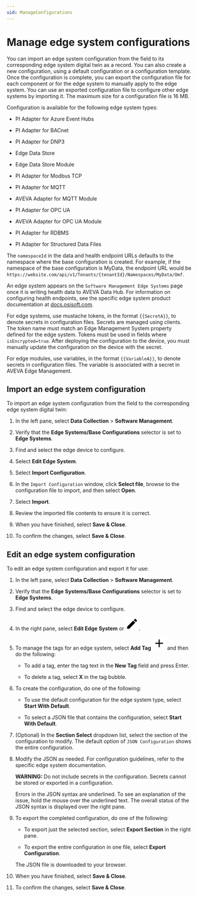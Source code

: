 ```yaml
---
uid: ManageConfigurations
---
```


# Manage edge system configurations

You can import an edge system configuration from the field to its corresponding edge system digital twin as a record. You can also create a new configuration, using a default configuration or a configuration template. Once the configuration is complete, you can export the configuration file for each component or for the edge system to manually apply to the edge system. You can use an exported configuration file to configure other edge systems by importing it. The maximum size for a configuration file is 16 MB.

Configuration is available for the following edge system types:

 - PI Adapter for Azure Event Hubs

 - PI Adapter for BACnet

 - PI Adapter for DNP3

 - Edge Data Store

 - Edge Data Store Module

 - PI Adapter for Modbus TCP

 - PI Adapter for MQTT

 - AVEVA Adapter for MQTT Module

 - PI Adapter for OPC UA

 - AVEVA Adapter for OPC UA Module

 - PI Adapter for RDBMS

 - PI Adapter for Structured Data Files

The `namespaceId` in the data and health endpoint URLs defaults to the namespace where the base configuration is created. For example, if the namespace of the base configuration is MyData, the endpoint URL would be `https://website.com/api/v1/Tenants/{tenantId}/Namespaces/MyData/Omf`.

An edge system appears on the `Software Management Edge Systems` page once it is writing health data to AVEVA Data Hub. For information on configuring health endpoints, see the specific edge system product documentation at [docs.osisoft.com](https://docs.osisoft.com/).

For edge systems, use mustache tokens, in the format `{{SecretA}}`, to denote secrets in configuration files. Secrets are managed using clients. The token name must match an Edge Management System property defined for the edge system. Tokens must be used in fields where `isEncrypted=true`. After deploying the configuration to the device, you must manually update the configuration on the device with the secret.

For edge modules, use variables, in the format `{{VariableA}}`, to denote secrets in configuration files. The variable is associated with a secret in AVEVA Edge Management.

## Import an edge system configuration

To import an edge system configuration from the field to the corresponding edge system digital twin:

1. In the left pane, select **Data Collection** > **Software Management**.

1. Verify that the **Edge Systems/Base Configurations** selector is set to **Edge Systems**.

1. Find and select the edge device to configure.

1. Select **Edit Edge System**.

1. Select **Import Configuration**.

1. In the `Import Configuration` window, click **Select file**, browse to the configuration file to import, and then select **Open**.

1. Select **Import**.

1. Review the imported file contents to ensure it is correct.

1. When you have finished, select **Save & Close**.

1. To confirm the changes, select **Save & Close**.

## Edit an edge system configuration

To edit an edge system configuration and export it for use:

1. In the left pane, select **Data Collection** > **Software Management**.

1. Verify that the **Edge Systems/Base Configurations** selector is set to **Edge Systems**.

1. Find and select the edge device to configure.

1. In the right pane, select **Edit Edge System** or ![Edit](../../../_icons/default/pencil.svg).

1. To manage the tags for an edge system, select **Add Tag** ![Add Tag](../../../_icons/default/plus.svg) and then do the following:

   - To add a tag, enter the tag text in the **New Tag** field and press Enter.

   - To delete a tag, select **X** in the tag bubble.

1. To create the configuration, do one of the following:

   - To use the default configuration for the edge system type, select **Start With Default**.

   - To select a JSON file that contains the configuration, select **Start With Default**.

1. (Optional) In the **Section Select** dropdown list, select the section of the configuration to modify. The default option of `JSON Configuration` shows the entire configuration.

1. Modify the JSON as needed. For configuration guidelines, refer to the specific edge system documentation.

   **WARNING:** Do not include secrets in the configuration. Secrets cannot be stored or exported in a configuration. 

   Errors in the JSON syntax are underlined. To see an explanation of the issue, hold the mouse over the underlined text. The overall status of the JSON syntax is displayed over the right pane.

1. To export the completed configuration, do one of the following:

   - To export just the selected section, select **Export Section** in the right pane.

   - To export the entire configuration in one file, select **Export Configuration**.

   The JSON file is downloaded to your browser.

1. When you have finished, select **Save & Close**.

1. To confirm the changes, select **Save & Close**.
